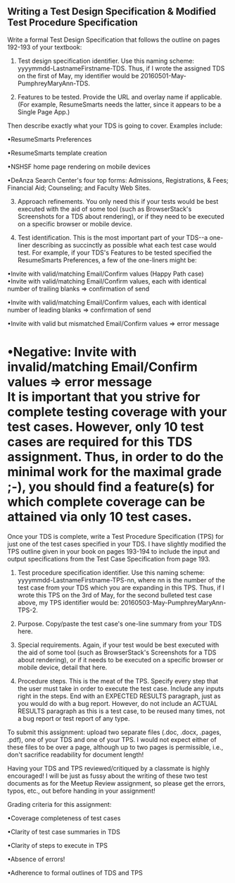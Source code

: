 Writing a Test Design Specification & Modified Test Procedure Specification
----------------------------------


Write a formal Test Design Specification that follows the outline on pages 192-193 of your textbook:  

1. Test design specification identifier. Use this naming scheme: yyyymmdd-LastnameFirstname-TDS. Thus, if I wrote the assigned TDS on the first of May, my identifier would be 20160501-May-PumphreyMaryAnn-TDS.  

2. Features to be tested. Provide the URL and overlay name if applicable. (For example, ResumeSmarts needs the latter, since it appears to be a Single Page App.)   

Then describe exactly what your TDS is going to cover. Examples include:  

•ResumeSmarts Preferences   

•ResumeSmarts template creation  

•NSHSF home page rendering on mobile devices  

•DeAnza Search Center's four top forms: Admissions, Registrations, & Fees; Financial Aid; Counseling; and Faculty Web Sites.  



3. Approach refinements. You only need this if your tests would be best executed with the aid of some tool (such as BrowserStack's Screenshots for a TDS about rendering), or if they need to be executed on a specific browser or mobile device.  

4. Test identification. This is the most important part of your TDS--a one-liner describing as succinctly as possible what each test case would test. For example, if your TDS's Features to be tested specified the ResumeSmarts Preferences, a few of the one-liners might be:   

•Invite with valid/matching Email/Confirm values (Happy Path case)  
•Invite with valid/matching Email/Confirm values, each with identical number of trailing blanks => confirmation of send  

•Invite with valid/matching Email/Confirm values, each with identical number of leading blanks => confirmation of send  

•Invite with valid but mismatched Email/Confirm values => error message  

•Negative: Invite with invalid/matching Email/Confirm values => error message  
It is important that you strive for complete testing coverage with your test cases. However, only 10 test cases are required for this TDS assignment. Thus, in order to do the minimal work for the maximal grade ;-), you should find a feature(s) for which complete coverage can be attained via only 10 test cases.  
==========  

Once your TDS is complete, write a Test Procedure Specification (TPS) for just one of the test cases specified in your TDS. I have slightly modified the TPS outline given in your book on pages 193-194 to include the input and output specifications from the Test Case Specification from page 193.   



1. Test procedure specification identifier. Use this naming scheme: yyyymmdd-LastnameFirstname-TPS-nn, where nn is the number of the test case from your TDS which you are expanding in this TPS. Thus, if I wrote this TPS on the 3rd of May, for the second bulleted test case above, my TPS identifier would be: 20160503-May-PumphreyMaryAnn-TPS-2.  

2. Purpose. Copy/paste the test case's one-line summary from your TDS here.  

3. Special requirements. Again, if your test would be best executed with the aid of some tool (such as BrowserStack's Screenshots for a TDS about rendering), or if it needs to be executed on a specific browser or mobile device, detail that here.   

4. Procedure steps. This is the meat of the TPS. Specify every step that the user must take in order to execute the test case. Include any inputs right in the steps. End with an EXPECTED RESULTS paragraph, just as you would do with a bug report. However, do not include an ACTUAL RESULTS paragraph as this is a test case, to be reused many times, not a bug report or test report of any type.  

To submit this assignment: upload two separate files (.doc, .docx, .pages, .pdf), one of your TDS and one of your TPS. I would not expect either of these files to be over a page, although up to two pages is permissible, i.e., don't sacrifice readability for document length!  

Having your TDS and TPS reviewed/critiqued by a classmate is highly encouraged! I will be just as fussy about the writing of these two test documents as for the Meetup Review assignment, so please get the errors, typos, etc., out before handing in your assignment!  

Grading criteria for this assignment:  

•Coverage completeness of test cases  

•Clarity of test case summaries in TDS  

•Clarity of steps to execute in TPS  

•Absence of errors!  

•Adherence to formal outlines of TDS and TPS  
